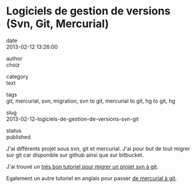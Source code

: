 Logiciels de gestion de versions (Svn, Git, Mercurial)
======================================================

date  
2013-02-12 13:26:00

author  
choiz

category  
text

tags  
git, mercurial, svn, migration, svn to git, mercurial to git, hg to git,
hg

slug  
2013-02-12-logiciels-de-gestion-de-versions-svn-git

status  
published

J'ai différents projet sous svn, git et mercurial. J'ai pour but de tout
migrer sur git car disponible sur github ainsi que sur bitbucket.

J'ai trouvé un [trés bon tutoriel pour migrer un projet svn à
git](http://www.yterium.net/Migrer-un-projet-SVN-vers-GIT).

Egalement un autre tutoriel en anglais pour passer [de mercurial à
git](http://hivelogic.com/articles/converting-from-mercurial-to-git).
